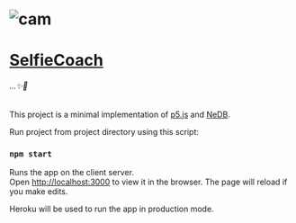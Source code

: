 # ![cam]

# [SelfieCoach](https://github.com/milleriishaun/selfiecoach/ "view on GitHub")

###### ...✨🤳

This project is a minimal implementation of [p5.js](https://p5js.org/) and [NeDB](https://github.com/louischatriot/nedb/).

Run project from project directory using this script:

### `npm start`

Runs the app on the client server.<br />
Open [http://localhost:3000](http://localhost:3000) to view it in the browser.
The page will reload if you make edits.<br />

Heroku will be used to run the app in production mode.

[cam]: https://imgur.com/nAyKuuw.jpg
